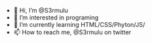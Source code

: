 - 👋 Hi, I’m @S3rmulu
- 👀 I’m interested in programing 
- 🌱 I’m currently learning HTML/CSS/Phyton/JS/
- 📫 How to reach me, @S3rmulu on twitter

<!---
S3rmulu/S3rmulu is a ✨ special ✨ repository because its `README.md` (this file) appears on your GitHub profile.
You can click the Preview link to take a look at your changes.
--->
